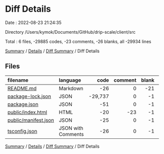 # Diff Details

Date : 2022-08-23 21:24:35

Directory /Users/kymok/Documents/GitHub/drip-scale/client/src

Total : 6 files,  -29885 codes, -23 comments, -26 blanks, all -29934 lines

[Summary](results.md) / [Details](details.md) / [Diff Summary](diff.md) / Diff Details

## Files
| filename | language | code | comment | blank | total |
| :--- | :--- | ---: | ---: | ---: | ---: |
| [README.md](/README.md) | Markdown | -26 | 0 | -21 | -47 |
| [package-lock.json](/package-lock.json) | JSON | -29,737 | 0 | -1 | -29,738 |
| [package.json](/package.json) | JSON | -51 | 0 | -1 | -52 |
| [public/index.html](/public/index.html) | HTML | -20 | -23 | -1 | -44 |
| [public/manifest.json](/public/manifest.json) | JSON | -25 | 0 | -1 | -26 |
| [tsconfig.json](/tsconfig.json) | JSON with Comments | -26 | 0 | -1 | -27 |

[Summary](results.md) / [Details](details.md) / [Diff Summary](diff.md) / Diff Details